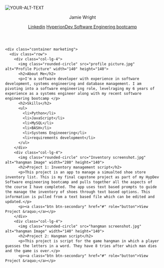 <html>
  

  <picture>
 <source media="(prefers-color-scheme: dark)" srcset="YOUR-DARKMODE-IMAGE">
 <source media="(prefers-color-scheme: light)" srcset="YOUR-LIGHTMODE-IMAGE">
 <img alt="YOUR-ALT-TEXT" src="[YOUR-DEFAULT-IMAGE](https://github.com/jwright641/JW22090003882/blob/main/profile%20picture.jpg)">
</picture>
  <head>
    <title>Jamie Wright - Software Developer Portfolio</title>
    <link rel="stylesheet" href="https://primer.github.io/css/global.css">
    <link rel="stylesheet" href="https://primer.github.io/css/marketing.css">
    <link rel="stylesheet" href="styles.css">
    <link rel="preconnect" href="https://fonts.googleapis.com">
    <link rel="preconnect" href="https://fonts.gstatic.com" crossorigin>
    <link href="https://fonts.googleapis.com/css2?family=Roboto:wght@300&display=swap" rel="stylesheet">
  </head>
  <body>
    <header class="d-flex flex-column flex-md-row align-items-center p-3 px-md-4 mb-3 bg-white border-bottom shadow-sm">
      <p class="h5 my-0 me-md-auto fw-normal">Jamie Wright</p>
      <nav class="my-2 my-md-0 me-md-3">
        <a href="https://www.linkedin.com/in/jamie-wright-17a81159/" class="p-2 text-dark">Linkedin</a>
        <a class="p-2 text-dark" href="https://www.hyperiondev.com/portfolio/100467/">HyperionDev Software Enginering bootcamp</a>
      </nav>
    </header>

    <div class="container marketing">
      <div class="row">
        <div class="col-lg-4">
          <img class="rounded-circle" src="profile picture.jpg" alt="Profile Picture" width="140" height="140">
          <h2>About Me</h2>
          <p>I'm a software developer with experience in software development, systems engineering and database management. I am pivoting into a software engineering role, levelraging my 6 years of experience as a systems engineer along with my recent software engineering bootcamp </p>
          <h2>Skills</h2>
          <ul>
            <li>Python</li>
            <li>JavaScript</li>
            <li>MySQL</li>
            <li>BASH</li>
            <li>Systems Engineeering</li>
            <li>requirements development</li>
          </ul>
        </div>
        <div class="col-lg-4">
          <img class="rounded-circle" src="Inventory screenshot.jpg" alt="hangman Image" width="280" height="140">
          <h2>Project 1: Inventory management script</h2>
          <p>This project is an app to manage a simualted shoe store inventory list. This is my final capstone project as part of my HypDev Software engineering bootcamp and pulls together all the aspects of the course I have completed. The app uses text based prompts to guide the manage the inventory of shoes through text based options. This information is pulled from a text based file which can be edited and updated.</p>
          <p><a class="btn btn-secondary" href="#" role="button">View Project &raquo;</a></p>
        </div>
        <div class="col-lg-4">
          <img class="rounded-circle" src="hangman screenshot.jpg" alt="hangman Image" width="140" height="140">
          <h2>Project 2: Hangman script</h2>
          <p>This project is script for the game hangman in which a player guesses the letters in a word. They have 8 tries after which man dies and the game is over.</p>
          <p><a class="btn btn-secondary" href="#" role="button">View Project &raquo;</a></p>
